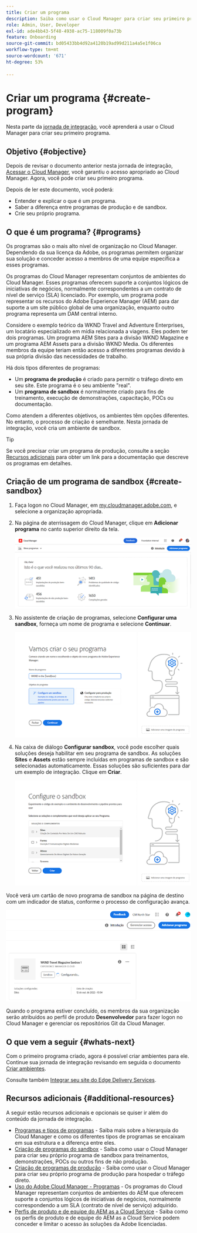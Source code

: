 ```yaml
---
title: Criar um programa
description: Saiba como usar o Cloud Manager para criar seu primeiro programa.
role: Admin, User, Developer
exl-id: ade4bb43-5f48-4938-ac75-118009f0a73b
feature: Onboarding
source-git-commit: bd05433bb4d92a4120b19ad99d211a4a5e1f06ca
workflow-type: tm+mt
source-wordcount: '671'
ht-degree: 53%

---
```


# Criar um programa {#create-program}

Nesta parte da [jornada de integração](overview.md), você aprenderá a usar o Cloud Manager para criar seu primeiro programa.

## Objetivo {#objective}

Depois de revisar o documento anterior nesta jornada de integração, [Acessar o Cloud Manager](cloud-manager.md), você garantiu o acesso apropriado ao Cloud Manager. Agora, você pode criar seu primeiro programa.

Depois de ler este documento, você poderá:

* Entender e explicar o que é um programa.
* Saber a diferença entre programas de produção e de sandbox.
* Crie seu próprio programa.

## O que é um programa? {#programs}

Os programas são o mais alto nível de organização no Cloud Manager. Dependendo da sua licença da Adobe, os programas permitem organizar sua solução e conceder acesso a membros de uma equipe específica a esses programas.

Os programas do Cloud Manager representam conjuntos de ambientes do Cloud Manager. Esses programas oferecem suporte a conjuntos lógicos de iniciativas de negócios, normalmente correspondentes a um contrato de nível de serviço (SLA) licenciado. Por exemplo, um programa pode representar os recursos do Adobe Experience Manager (AEM) para dar suporte a um site público global de uma organização, enquanto outro programa representa um DAM central interno.

Considere o exemplo teórico da WKND Travel and Adventure Enterprises, um locatário especializado em mídia relacionada a viagens. Eles podem ter dois programas. Um programa AEM Sites para a divisão WKND Magazine e um programa AEM Assets para a divisão WKND Media. Os diferentes membros da equipe teriam então acesso a diferentes programas devido à sua própria divisão das necessidades de trabalho.

Há dois tipos diferentes de programas:

* Um **programa de produção** é criado para permitir o tráfego direto em seu site. Este programa é o seu ambiente &quot;real&quot;.
* Um **programa de sandbox** é normalmente criado para fins de treinamento, execução de demonstrações, capacitação, POCs ou documentação.

Como atendem a diferentes objetivos, os ambientes têm opções diferentes. No entanto, o processo de criação é semelhante. Nesta jornada de integração, você cria um ambiente de sandbox.

>[!TIP]
>
>Se você precisar criar um programa de produção, consulte a seção [Recursos adicionais](#additional-resources) para obter um link para a documentação que descreve os programas em detalhes.

## Criação de um programa de sandbox {#create-sandbox}

1. Faça logon no Cloud Manager, em [my.cloudmanager.adobe.com](https://my.cloudmanager.adobe.com/), e selecione a organização apropriada.

1. Na página de aterrissagem do Cloud Manager, clique em **Adicionar programa** no canto superior direito da tela.

   ![Página de destino do Cloud Manager](/help/implementing/cloud-manager/getting-access-to-aem-in-cloud/assets/cloud-manager-my-programs.png)

1. No assistente de criação de programas, selecione **Configurar uma sandbox**, forneça um nome de programa e selecione **Continuar**.

   ![Criação de tipo de programa](/help/implementing/cloud-manager/getting-access-to-aem-in-cloud/assets/create-sandbox.png)

1. Na caixa de diálogo **Configurar sandbox**, você pode escolher quais soluções deseja habilitar em seu programa de sandbox. As soluções **Sites** e **Assets** estão sempre incluídas em programas de sandbox e são selecionadas automaticamente. Essas soluções são suficientes para dar um exemplo de integração. Clique em **Criar**.

   ![Seleção da solução](assets/set-up-sandbox-onboarding.png)

Você verá um cartão de novo programa de sandbox na página de destino com um indicador de status, conforme o processo de configuração avança.

![Criação de sandbox a partir da página de visão geral](/help/implementing/cloud-manager/getting-access-to-aem-in-cloud/assets/program-create-setupdemo2.png)

Quando o programa estiver concluído, os membros da sua organização serão atribuídos ao perfil de produto **Desenvolvedor** para fazer logon no Cloud Manager e gerenciar os repositórios Git da Cloud Manager.

## O que vem a seguir {#whats-next}

Com o primeiro programa criado, agora é possível criar ambientes para ele. Continue sua jornada de integração revisando em seguida o documento [Criar ambientes](create-environments.md).

Consulte também [Integrar seu site do Edge Delivery Services](/help/implementing/cloud-manager/edge-delivery/create-edge-delivery-site.md).

## Recursos adicionais {#additional-resources}

A seguir estão recursos adicionais e opcionais se quiser ir além do conteúdo da jornada de integração.

* [Programas e tipos de programas](/help/implementing/cloud-manager/getting-access-to-aem-in-cloud/program-types.md) - Saiba mais sobre a hierarquia do Cloud Manager e como os diferentes tipos de programas se encaixam em sua estrutura e a diferença entre eles.
* [Criação de programas do sandbox](/help/implementing/cloud-manager/getting-access-to-aem-in-cloud/creating-sandbox-programs.md) - Saiba como usar o Cloud Manager para criar seu próprio programa de sandbox para treinamentos, demonstrações, POCs ou outros fins de não produção.
* [Criação de programas de produção](/help/implementing/cloud-manager/getting-access-to-aem-in-cloud/creating-production-programs.md) - Saiba como usar o Cloud Manager para criar seu próprio programa de produção para hospedar o tráfego direto.
* [Uso do Adobe Cloud Manager - Programas](https://experienceleague.adobe.com/pt-br/docs/experience-manager-learn/cloud-service/cloud-manager/programs) - Os programas do Cloud Manager representam conjuntos de ambientes do AEM que oferecem suporte a conjuntos lógicos de iniciativas de negócios, normalmente correspondendo a um SLA (contrato de nível de serviço) adquirido.
* [Perfis de produto e de equipe do AEM as a Cloud Service](/help/onboarding/aem-cs-team-product-profiles.md) - Saiba como os perfis de produto e de equipe do AEM as a Cloud Service podem conceder e limitar o acesso às soluções da Adobe licenciadas.
